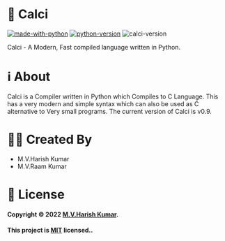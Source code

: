 # 🧮 Calci
[![made-with-python](https://img.shields.io/badge/Made%20with-Python-1f425f.svg)](https://www.python.org/)
[![python-version](https://img.shields.io/badge/Python-v3.9.10-blue)](https://www.python.org/)
![calci-version](https://img.shields.io/badge/Calci-v0.9-orange)

Calci - A Modern, Fast compiled language written in Python.

# ℹ About
Calci is a Compiler written in Python which Compiles to C Language. This has a very modern and simple syntax which can also be used as C alternative to Very small programs.
The current version of Calci is v0.9.

# 👨‍💻 Created By
  - M.V.Harish Kumar
  - M.V.Raam Kumar

# 📝 License

#### Copyright © 2022 [M.V.Harish Kumar](https://github.com/harishtpj). <br>
#### This project is [MIT](https://github.com/harishtpj/MathX/blob/main/LICENSE) licensed..
